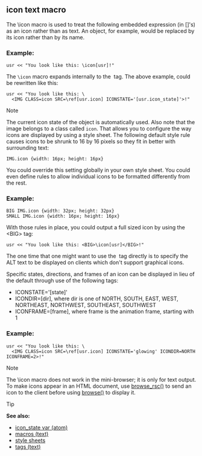 ## icon text macro

The \\icon macro is used to treat the following embedded
expression (in []\'s) as an icon rather than as text. An object, for
example, would be replaced by its icon rather than by its name.
### Example:

```dm
usr << "You look like this: \icon[usr]!"
```

The `\icon` macro expands internally to the <IMG> tag. The
above example, could be rewritten like this: 
```dm
usr << "You look like this: \
  <IMG CLASS=icon SRC=\ref[usr.icon] ICONSTATE='[usr.icon_state]'>!"
```
 
> [!NOTE] 
> The current icon state of the object is automatically used. Also note that
the image belongs to a class called `icon`. That allows you to configure
the way icons are displayed by using a style sheet. The following
default style rule causes icons to be shrunk to 16 by 16 pixels so they
fit in better with surrounding text: 
```dm
IMG.icon {width: 16px; height: 16px}
```

You could override this setting
globally in your own style sheet. You could even define rules to allow
individual icons to be formatted differently from the rest.
### Example:
```dm
BIG IMG.icon {width: 32px; height: 32px}
SMALL IMG.icon {width: 16px; height: 16px}
```
 
With those rules in
place, you could output a full sized icon by using the \<BIG> tag:

```dm
usr << "You look like this: <BIG>\icon[usr]</BIG>!"
```

The one time that one might want to use the <IMG> tag
directly is to specify the ALT text to be displayed on clients which
don\'t support graphical icons. 

Specific states, directions,
and frames of an icon can be displayed in lieu of the default through
use of the following tags:
-   ICONSTATE=\'[state]\'
-   ICONDIR=[dir], where dir is one of NORTH, SOUTH, EAST, WEST,
    NORTHEAST, NORTHWEST, SOUTHEAST, SOUTHWEST
-   ICONFRAME=[frame], where frame is the animation frame, starting
    with 1
### Example:

```dm
usr << "You look like this: \
  <IMG CLASS=icon SRC=\ref[usr.icon] ICONSTATE='glowing' ICONDIR=NORTH ICONFRAME=2>!"
```
 
> [!NOTE] 
> The \\icon macro does not work in the mini-browser; it is only for text output. To make icons
appear in an HTML document, use [browse_rsc()](/ref/proc/browse_rsc.md)  to
send an icon to the client before using [browse()](/ref/proc/browse.md) to
display it.

> [!TIP] 
> **See also:**
> +   [icon_state var (atom)](/ref/atom/var/icon_state.md) 
> +   [macros (text)](/ref/DM/text/macros.md) 
> +   [style sheets](/ref/DM/text/style.md) 
> +   [tags (text)](/ref/DM/text/tags.md) 
